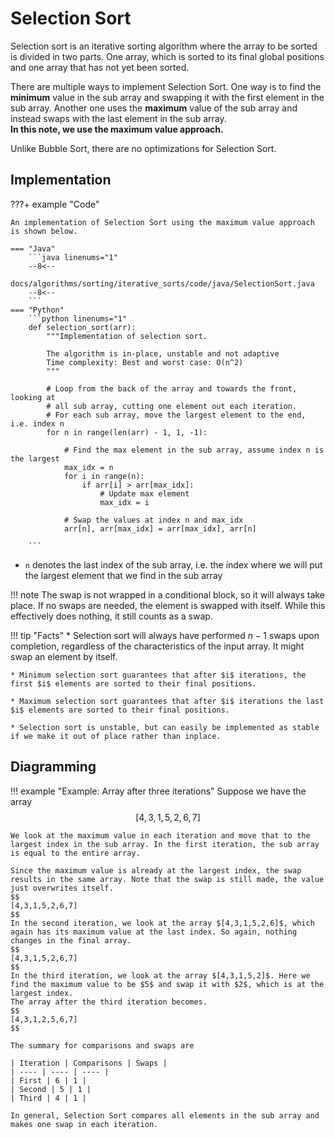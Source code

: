 # Selection Sort

Selection sort is an iterative sorting algorithm where the array to be sorted is divided in two parts. One array, which is sorted to its final global positions and one array that has not yet been sorted.

There are multiple ways to implement Selection Sort. One way is to find the **minimum** value in the sub array and swapping it with the first element in the sub array. Another one uses the **maximum** value of the sub array and instead swaps with the last element in the sub array.  
**In this note, we use the maximum value approach.**

Unlike Bubble Sort, there are no optimizations for Selection Sort.

## Implementation

???+ example "Code"

    An implementation of Selection Sort using the maximum value approach is shown below.

    === "Java"
        ```java linenums="1"
        --8<--
        docs/algorithms/sorting/iterative_sorts/code/java/SelectionSort.java
        --8<--
        ```
    === "Python"
        ```python linenums="1"
        def selection_sort(arr):
            """Implementation of selection sort.

            The algorithm is in-place, unstable and not adaptive
            Time complexity: Best and worst case: O(n^2)
            """

            # Loop from the back of the array and towards the front, looking at
            # all sub array, cutting one element out each iteration.
            # For each sub array, move the largest element to the end, i.e. index n 
            for n in range(len(arr) - 1, 1, -1):

                # Find the max element in the sub array, assume index n is the largest
                max_idx = n
                for i in range(n):
                    if arr[i] > arr[max_idx]:
                        # Update max element
                        max_idx = i
                        
                # Swap the values at index n and max_idx
                arr[n], arr[max_idx] = arr[max_idx], arr[n]
            
        ```    

* `n` denotes the last index of the sub array, i.e. the index where we will put the largest element that we find in the sub array

!!! note
    The swap is not wrapped in a conditional block, so it will always take place. If no swaps are needed, the element is swapped with itself. While this effectively does nothing, it still counts as a swap.

!!! tip "Facts"
    * Selection sort will always have performed $n-1$ swaps upon completion, regardless of the characteristics of the input array. It might swap an element by itself.

    * Minimum selection sort guarantees that after $i$ iterations, the first $i$ elements are sorted to their final positions.

    * Maximum selection sort guarantees that after $i$ iterations the last $i$ elements are sorted to their final positions.

    * Selection sort is unstable, but can easily be implemented as stable if we make it out of place rather than inplace.

## Diagramming

!!! example "Example: Array after three iterations"
    Suppose we have the array
    $$
    [4,3,1,5,2,6,7]
    $$

    We look at the maximum value in each iteration and move that to the largest index in the sub array. In the first iteration, the sub array is equal to the entire array.

    Since the maximum value is already at the largest index, the swap results in the same array. Note that the swap is still made, the value just overwrites itself.
    $$
    [4,3,1,5,2,6,7]
    $$
    In the second iteration, we look at the array $[4,3,1,5,2,6]$, which again has its maximum value at the last index. So again, nothing changes in the final array.
    $$
    [4,3,1,5,2,6,7]
    $$
    In the third iteration, we look at the array $[4,3,1,5,2]$. Here we find the maximum value to be $5$ and swap it with $2$, which is at the largest index.  
    The array after the third iteration becomes.
    $$
    [4,3,1,2,5,6,7]
    $$

    The summary for comparisons and swaps are

    | Iteration | Comparisons | Swaps |
    | ---- | ---- | ---- |
    | First | 6 | 1 |
    | Second | 5 | 1 |
    | Third | 4 | 1 |

    In general, Selection Sort compares all elements in the sub array and makes one swap in each iteration.
